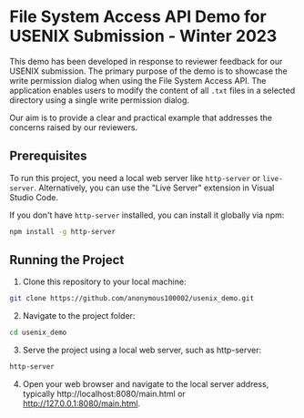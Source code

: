 # File System Access API Demo for USENIX Submission - Winter 2023


This demo has been developed in response to reviewer feedback for our USENIX submission. The primary purpose of the demo is to showcase the write permission dialog when using the File System Access API. The application enables users to modify the content of all `.txt` files in a selected directory using a single write permission dialog.

Our aim is to provide a clear and practical example that addresses the concerns raised by our reviewers.

## Prerequisites

To run this project, you need a local web server like `http-server` or `live-server`. Alternatively, you can use the "Live Server" extension in Visual Studio Code.

If you don't have `http-server` installed, you can install it globally via npm:

```sh
npm install -g http-server
```
## Running the Project

1. Clone this repository to your local machine:
```sh
git clone https://github.com/anonymous100002/usenix_demo.git
```

2. Navigate to the project folder:

```sh
cd usenix_demo
```
3. Serve the project using a local web server, such as http-server:

```sh
http-server
```

4. Open your web browser and navigate to the local server address, typically http://localhost:8080/main.html or http://127.0.0.1:8080/main.html.


